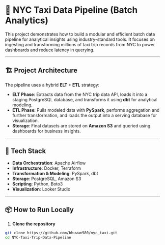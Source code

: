 # 🚕 NYC Taxi Data Pipeline (Batch Analytics)

This project demonstrates how to build a modular and efficient batch data pipeline for analytical insights using industry-standard tools. It focuses on ingesting and transforming millions of taxi trip records from NYC to power dashboards and reduce latency in querying.

---

## 🏗️ Project Architecture

The pipeline uses a hybrid **ELT + ETL** strategy:

- **ELT Phase**: Extracts data from the NYC trip data API, loads it into a staging PostgreSQL database, and transforms it using **dbt** for analytical modeling.
- **ETL Phase**: Pulls modeled data with **PySpark**, performs aggregation and further transformation, and loads the output into a serving database for visualization.
- **Storage**: Final datasets are stored on **Amazon S3** and queried using dashboards for business insights.

---

## 🔧 Tech Stack

- **Data Orchestration**: Apache Airflow  
- **Infrastructure**: Docker, Terraform  
- **Transformation & Modeling**: PySpark, dbt  
- **Storage**: PostgreSQL, Amazon S3  
- **Scripting**: Python, Boto3  
- **Visualization**: Looker Studio  

---

## 📦 How to Run Locally

1. **Clone the repository**  
```bash
git clone https://github.com/bhuwan980/nyc_taxi.git
cd NYC-Taxi-Trip-Data-Pipeline

